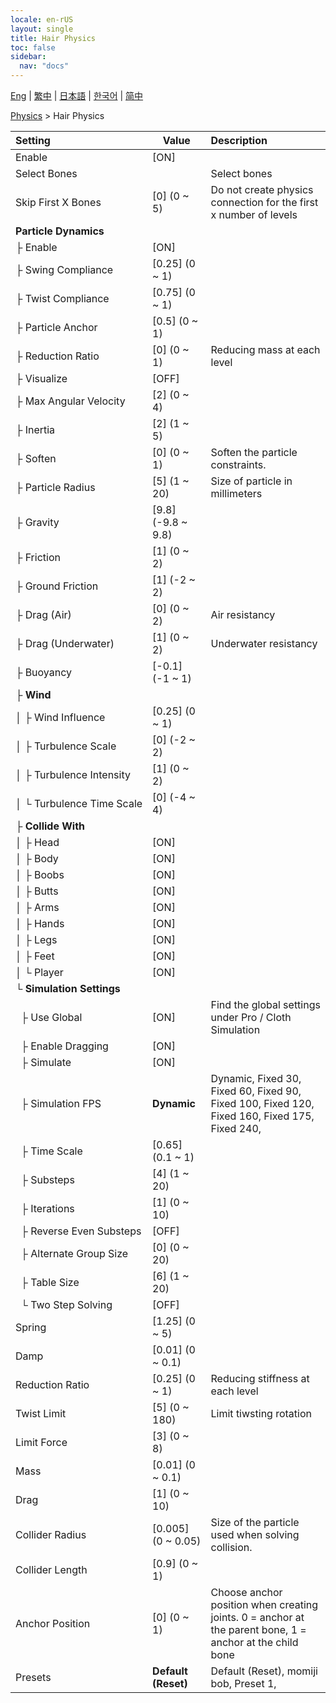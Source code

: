 ```yaml
---
locale: en-rUS
layout: single
title: Hair Physics
toc: false
sidebar:
  nav: "docs"
---
```

[Eng](/dancexr/menu/2025.4/actor/hair_physics) | [繁中](/tw/dancexr/menu/2025.4/actor/hair_physics) | [日本語](/jp/dancexr/menu/2025.4/actor/hair_physics) | [한국어](/kr/dancexr/menu/2025.4/actor/hair_physics) | [简中](/zh/dancexr/menu/2025.4/actor/hair_physics)

[Physics](../menu#Physics) > Hair Physics



| Setting | Value | Description |
| :--- | --- | :--- |
|<nobr>Enable</nobr>| [ON] | 
|<nobr>Select Bones</nobr>|| Select bones
|<nobr>Skip First X Bones</nobr>| [0] (0 ~ 5) | Do not create physics connection for the first x number of levels
|<nobr><b>Particle Dynamics</b></nobr>| | 
|<nobr>├&nbsp;Enable</nobr>| [ON] | 
|<nobr>├&nbsp;Swing Compliance</nobr>| [0.25] (0 ~ 1) | 
|<nobr>├&nbsp;Twist Compliance</nobr>| [0.75] (0 ~ 1) | 
|<nobr>├&nbsp;Particle Anchor</nobr>| [0.5] (0 ~ 1) | 
|<nobr>├&nbsp;Reduction Ratio</nobr>| [0] (0 ~ 1) | Reducing mass at each level
|<nobr>├&nbsp;Visualize</nobr>| [OFF] | 
|<nobr>├&nbsp;Max Angular Velocity</nobr>| [2] (0 ~ 4) | 
|<nobr>├&nbsp;Inertia</nobr>| [2] (1 ~ 5) | 
|<nobr>├&nbsp;Soften</nobr>| [0] (0 ~ 1) | Soften the particle constraints.
|<nobr>├&nbsp;Particle Radius</nobr>| [5] (1 ~ 20) | Size of particle in millimeters
|<nobr>├&nbsp;Gravity</nobr>| [9.8] (-9.8 ~ 9.8) | 
|<nobr>├&nbsp;Friction</nobr>| [1] (0 ~ 2) | 
|<nobr>├&nbsp;Ground Friction</nobr>| [1] (-2 ~ 2) | 
|<nobr>├&nbsp;Drag (Air)</nobr>| [0] (0 ~ 2) | Air resistancy
|<nobr>├&nbsp;Drag (Underwater)</nobr>| [1] (0 ~ 2) | Underwater resistancy
|<nobr>├&nbsp;Buoyancy</nobr>| [-0.1] (-1 ~ 1) | 
|<nobr>├&nbsp;<b>Wind</b></nobr>| | 
|<nobr>│&nbsp;├&nbsp;Wind Influence</nobr>| [0.25] (0 ~ 1) | 
|<nobr>│&nbsp;├&nbsp;Turbulence Scale</nobr>| [0] (-2 ~ 2) | 
|<nobr>│&nbsp;├&nbsp;Turbulence Intensity</nobr>| [1] (0 ~ 2) | 
|<nobr>│&nbsp;└&nbsp;Turbulence Time Scale</nobr>| [0] (-4 ~ 4) | 
|<nobr>├&nbsp;<b>Collide With</b></nobr>| | 
|<nobr>│&nbsp;├&nbsp;Head</nobr>| [ON] | 
|<nobr>│&nbsp;├&nbsp;Body</nobr>| [ON] | 
|<nobr>│&nbsp;├&nbsp;Boobs</nobr>| [ON] | 
|<nobr>│&nbsp;├&nbsp;Butts</nobr>| [ON] | 
|<nobr>│&nbsp;├&nbsp;Arms</nobr>| [ON] | 
|<nobr>│&nbsp;├&nbsp;Hands</nobr>| [ON] | 
|<nobr>│&nbsp;├&nbsp;Legs</nobr>| [ON] | 
|<nobr>│&nbsp;├&nbsp;Feet</nobr>| [ON] | 
|<nobr>│&nbsp;└&nbsp;Player</nobr>| [ON] | 
|<nobr>└&nbsp;<b>Simulation Settings</b></nobr>| | 
|<nobr>&nbsp;&nbsp;├&nbsp;Use Global</nobr>| [ON] | Find the global settings under Pro / Cloth Simulation
|<nobr>&nbsp;&nbsp;├&nbsp;Enable Dragging</nobr>| [ON] | 
|<nobr>&nbsp;&nbsp;├&nbsp;Simulate</nobr>| [ON] | 
|<nobr>&nbsp;&nbsp;├&nbsp;Simulation FPS</nobr>| **Dynamic** | Dynamic, Fixed 30, Fixed 60, Fixed 90, Fixed 100, Fixed 120, Fixed 160, Fixed 175, Fixed 240,  |
|<nobr>&nbsp;&nbsp;├&nbsp;Time Scale</nobr>| [0.65] (0.1 ~ 1) | 
|<nobr>&nbsp;&nbsp;├&nbsp;Substeps</nobr>| [4] (1 ~ 20) | 
|<nobr>&nbsp;&nbsp;├&nbsp;Iterations</nobr>| [1] (0 ~ 10) | 
|<nobr>&nbsp;&nbsp;├&nbsp;Reverse Even Substeps</nobr>| [OFF] | 
|<nobr>&nbsp;&nbsp;├&nbsp;Alternate Group Size</nobr>| [0] (0 ~ 20) | 
|<nobr>&nbsp;&nbsp;├&nbsp;Table Size</nobr>| [6] (1 ~ 20) | 
|<nobr>&nbsp;&nbsp;└&nbsp;Two Step Solving</nobr>| [OFF] | 
|<nobr>Spring</nobr>| [1.25] (0 ~ 5) | 
|<nobr>Damp</nobr>| [0.01] (0 ~ 0.1) | 
|<nobr>Reduction Ratio</nobr>| [0.25] (0 ~ 1) | Reducing stiffness at each level
|<nobr>Twist Limit</nobr>| [5] (0 ~ 180) | Limit tiwsting rotation
|<nobr>Limit Force</nobr>| [3] (0 ~ 8) | 
|<nobr>Mass</nobr>| [0.01] (0 ~ 0.1) | 
|<nobr>Drag</nobr>| [1] (0 ~ 10) | 
|<nobr>Collider Radius</nobr>| [0.005] (0 ~ 0.05) | Size of the particle used when solving collision.
|<nobr>Collider Length</nobr>| [0.9] (0 ~ 1) | 
|<nobr>Anchor Position</nobr>| [0] (0 ~ 1) | Choose anchor position when creating joints. 0 = anchor at the parent bone, 1 = anchor at the child bone
|<nobr>Presets</nobr>| **Default (Reset)** | Default (Reset), momiji bob, Preset 1,  |
